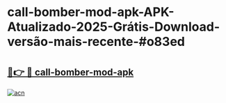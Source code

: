 # call-bomber-mod-apk-APK-Atualizado-2025-Grátis-Download-versão-mais-recente-#o83ed

# <h2><a href="https://ainizakaria.my?title=call-bomber-mod-apk&ref=24M">🔗👉 🔴 call-bomber-mod-apk</a></h2>

[![acn](https://github.com/user-attachments/assets/0f9c940e-d8b0-45ae-aac7-cd30a18b3e1c)](https://ainizakaria.my?title=call-bomber-mod-apk&ref=24M)

